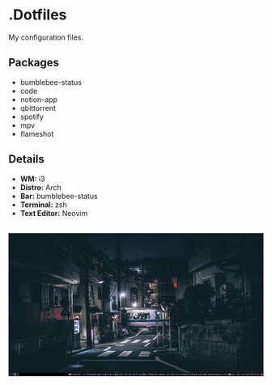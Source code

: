 # .Dotfiles
My configuration files.

## Packages
<ul>
<li>bumblebee-status</li>
<li>code</li>
<li>notion-app</li>
<li>qbittorrent</li>
<li>spotify</li>
<li>mpv</li>
<li>flameshot</li>
</ul>

## Details
<ul>
<li><b>WM:</b> i3</li>
<li><b>Distro:</b> Arch</li>
<li><b>Bar:</b> bumblebee-status </li>
<li><b>Terminal:</b> zsh </li>
<li><b>Text Editor:</b> Neovim </li>
</ul>

<br>
<img title="Workspace" alt="workspace" src="workspace.png">
